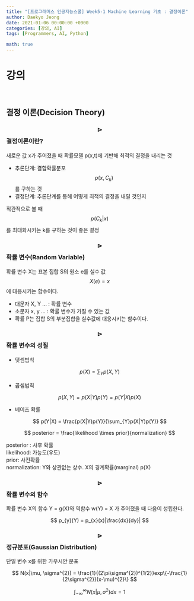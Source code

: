```yaml
---
title: "[프로그래머스 인공지능스쿨] Week5-1 Machine Learning 기초 : 결정이론"
author: Daekyo Jeong
date: 2021-01-06 00:00:00 +0900
categories: [강의, AI]
tags: [Programmers, AI, Python]

math: true
---
```


# **강의**   
<br/>

## **결정 이론(Decision Theory)**  


### **$$\rhd$$ 결정이론이란?**  

새로운 값 x가 주어졌을 때 확률모델 p(x,t)에 기반해 최적의 결정을 내리는 것  

- 추론단계: 결합확률분포 $$p(x, C_{k})$$를 구하는 것  
- 결정단계: 추론단계를 통해 어떻게 최적의 결정을 내릴 것인지  

직관적으로 볼 때 $$p(C_{k}|x)$$를 최대화시키는 k를 구하는 것이 좋은 결정  

### **$$\rhd$$ 확률 변수(Random Variable)**  

확률 변수 X는 표본 집합 S의 원소 e를 실수 값 $$ X(e) = x$$ 에 대응시키는 함수이다.  

- 대문자 X, Y ... : 확률 변수
- 소문자 x, y ... : 확률 변수가 가질 수 있는 값  
- 확률 P는 집합 S의 부분집합을 실수값에 대응시키는 함수이다.

### **$$\rhd$$ 확률 변수의 성질**  

- 덧셈법칙  

$$
p(X) = \sum_{Y}p(X,Y)
$$

- 곱셈법칙  

$$
p(X,Y)=p(X|Y)p(Y) = p(Y|X)p(X)
$$

- 베이즈 확률  

$$
p(Y|X) = \frac{p(X|Y)p(Y)}{\sum_{Y}p(X|Y)p(Y)}  
$$

$$
posterior = \frac{likelihood \times prior}{normalization}
$$

posterior : 사후 확률  
likelihood: 가능도(우도)  
prior: 사전확률  
normalization: Y와 상관없는 상수. X의 경계확률(marginal) p(X)

### **$$\rhd$$ 확률 변수의 함수**  

확률 변수 X의 함수 Y = g(X)와 역함수 w(Y) = X 가 주어졌을 때 다음이 성립한다.  

$$
p_{y}(Y) = p_{x}(x)|\frac{dx}{dy}|
$$

### **$$\rhd$$ 정규분포(Gaussian Distribution)**  

단일 변수 x를 위한 가우시안 분포  

$$
N(x|\mu, \sigma^{2}) = \frac{1}{(2\pi\sigma^{2})^{1/2}}exp\{-\frac{1}{2\sigma^{2}}(x-\mu)^{2}\}
$$

$$
\int^{\infty}_{-\infty}N(x|\mu, \sigma^{2})dx = 1
$$


<br/>
